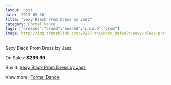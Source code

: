 ```yaml
---
layout: post
date: '2017-09-30'
title: "Sexy Black Prom Dress by Jasz"
category: Formal Dance
tags: ["dresses","brand","beaded","unique","prom"]
image: http://img.transblink.com/20267-thickbox_default/sexy-black-prom-dress-by-jasz.jpg
---
```

Sexy Black Prom Dress by Jasz

On Sales: **$296.99**
<a href="https://www.transblink.com/en/formal-dance/6393-sexy-black-prom-dress-by-jasz.html"><amp-img layout="responsive" width="600" height="600" src="//img.transblink.com/20267-thickbox_default/sexy-black-prom-dress-by-jasz.jpg" alt="Sexy Black Prom Dress by Jasz 0" /></a>
<a href="https://www.transblink.com/en/formal-dance/6393-sexy-black-prom-dress-by-jasz.html"><amp-img layout="responsive" width="600" height="600" src="//img.transblink.com/20270-thickbox_default/sexy-black-prom-dress-by-jasz.jpg" alt="Sexy Black Prom Dress by Jasz 1" /></a>
<a href="https://www.transblink.com/en/formal-dance/6393-sexy-black-prom-dress-by-jasz.html"><amp-img layout="responsive" width="600" height="600" src="//img.transblink.com/20269-thickbox_default/sexy-black-prom-dress-by-jasz.jpg" alt="Sexy Black Prom Dress by Jasz 2" /></a>
<a href="https://www.transblink.com/en/formal-dance/6393-sexy-black-prom-dress-by-jasz.html"><amp-img layout="responsive" width="600" height="600" src="//img.transblink.com/20268-thickbox_default/sexy-black-prom-dress-by-jasz.jpg" alt="Sexy Black Prom Dress by Jasz 3" /></a>

Buy it: [Sexy Black Prom Dress by Jasz](https://www.transblink.com/en/formal-dance/6393-sexy-black-prom-dress-by-jasz.html "Sexy Black Prom Dress by Jasz")

View more: [Formal Dance](https://www.transblink.com/en/6-formal-dance "Formal Dance")